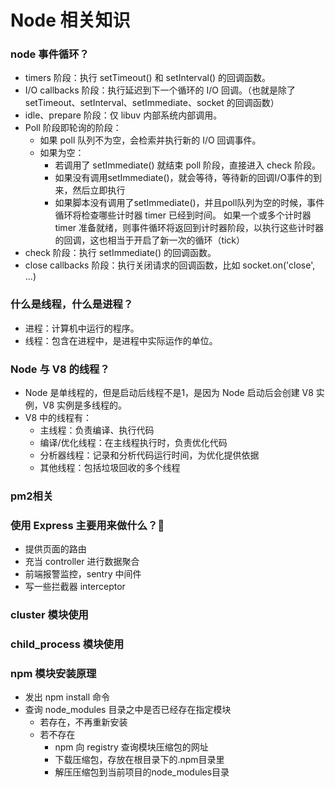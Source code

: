# Node 相关知识

### node 事件循环？

- timers 阶段：执行 setTimeout() 和 setInterval() 的回调函数。
- I/O callbacks 阶段：执行延迟到下一个循环的 I/O 回调。（也就是除了 setTimeout、setInterval、setImmediate、socket 的回调函数）
- idle、prepare 阶段：仅 libuv 内部系统内部调用。
- Poll 阶段即轮询的阶段：
  - 如果 poll 队列不为空，会检索并执行新的 I/O 回调事件。
  - 如果为空：
    - 若调用了 setImmediate() 就结束 poll 阶段，直接进入 check 阶段。
    - 如果没有调用setImmediate()，就会等待，等待新的回调I/O事件的到来，然后立即执行
    - 如果脚本没有调用了setImmediate()，并且poll队列为空的时候，事件循环将检查哪些计时器 timer 已经到时间。 如果一个或多个计时器 timer
      准备就绪，则事件循环将返回到计时器阶段，以执行这些计时器的回调，这也相当于开启了新一次的循环（tick）
- check 阶段：执行 setImmediate() 的回调函数。
- close callbacks 阶段：执行关闭请求的回调函数，比如 socket.on('close', ...)

### 什么是线程，什么是进程？

- 进程：计算机中运行的程序。
- 线程：包含在进程中，是进程中实际运作的单位。

### Node 与 V8 的线程？

- Node 是单线程的，但是启动后线程不是1，是因为 Node 启动后会创建 V8 实例，V8 实例是多线程的。
- V8 中的线程有：
  - 主线程：负责编译、执行代码
  - 编译/优化线程：在主线程执行时，负责优化代码
  - 分析器线程：记录和分析代码运行时间，为优化提供依据
  - 其他线程：包括垃圾回收的多个线程

### pm2相关

### 使用 Express 主要用来做什么？:star2:

- 提供页面的路由
- 充当 controller 进行数据聚合
- 前端报警监控，sentry 中间件
- 写一些拦截器 interceptor

### cluster 模块使用

### child_process 模块使用

### npm 模块安装原理

- 发出 npm install 命令
- 查询 node_modules 目录之中是否已经存在指定模块
  - 若存在，不再重新安装
  - 若不存在
    - npm 向 registry 查询模块压缩包的网址
    - 下载压缩包，存放在根目录下的.npm目录里
    - 解压压缩包到当前项目的node_modules目录